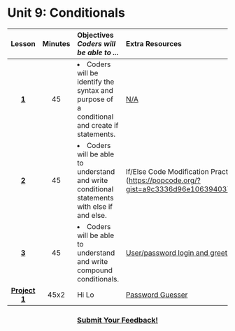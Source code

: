 # Unit 9: Conditionals

|Lesson|Minutes|Objectives <br> *Coders will be able to ...*|Extra Resources|
|:-------:|:-------:|:-------|:-------|
|[**1**]()|45| <li> Coders will be identify the syntax and purpose of a conditional and create if statements. </li>  |[N/A]()|
|[**2**]()|45|<li> Coders will be able to understand and write conditional statements with else if and else.</li> |If/Else Code Modification Practice](https://popcode.org/?gist=a9c3336d96e106394037e522ecc41fa0)|
|[**3**]()|45|<li> Coders will be able to understand and write compound conditionals. </li>|[User/password login and greeting](http://jsbin.com/turazo/edit?html,js,output)|
|[**Project 1**]()|45x2|Hi Lo |[Password Guesser](https://github.com/ScriptEdcurriculum/curriculum2016/tree/master/year1/units/unit9/projects/project1)|



<h3 align="center"><a href="https://docs.google.com/forms/d/e/1FAIpQLSfx0wkLyw_jSOhWR2yY8GTR8TV2NXYZc40us7aPHnl9bO6WAQ/viewform">Submit Your Feedback!</a></h3>


